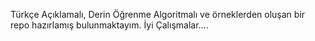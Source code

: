 Türkçe Açıklamalı, Derin Öğrenme Algoritmalı ve örneklerden oluşan bir repo hazırlamış bulunmaktayım. İyi Çalışmalar....
